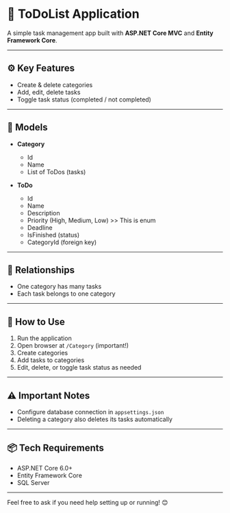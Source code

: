# 📝 ToDoList Application

A simple task management app built with **ASP.NET Core MVC** and **Entity Framework Core**.

---

## ⚙️ Key Features

- Create & delete categories  
- Add, edit, delete tasks  
- Toggle task status (completed / not completed)

---

## 📂 Models

- **Category**  
  - Id  
  - Name  
  - List of ToDos (tasks)

- **ToDo**  
  - Id  
  - Name  
  - Description  
  - Priority (High, Medium, Low)  >> This is enum 
  - Deadline  
  - IsFinished (status)  
  - CategoryId (foreign key)

---

## 🔄 Relationships

- One category has many tasks  
- Each task belongs to one category

---

## 🚀 How to Use

1. Run the application  
2. Open browser at `/Category` (important!)  
3. Create categories  
4. Add tasks to categories  
5. Edit, delete, or toggle task status as needed

---

## ⚠️ Important Notes

- Configure database connection in `appsettings.json`  
- Deleting a category also deletes its tasks automatically

---

## 📦 Tech Requirements

- ASP.NET Core 6.0+  
- Entity Framework Core  
- SQL Server  

---

Feel free to ask if you need help setting up or running! 😊
